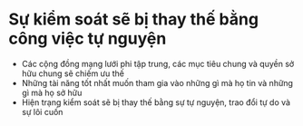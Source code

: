 **Sự kiểm soát** sẽ bị thay thế bằng **công việc tự nguyện**
====

 * Các cộng đồng mạng lưới phi tập trung, các mục tiêu chung và quyền sở hữu chung sẽ chiếm ưu thế
 * Những tài năng tốt nhất muốn tham gia vào những gì mà họ tin và những gì mà họ sở hữu
 * Hiện trạng kiểm soát sẽ bị thay thế bằng sự tự nguyện, trao đổi tự do và sự lôi cuốn


